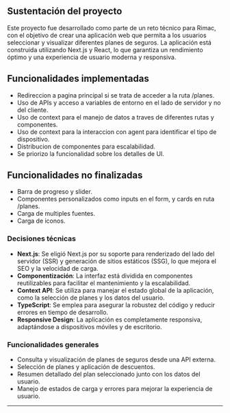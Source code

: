 ## Sustentación del proyecto

Este proyecto fue desarrollado como parte de un reto técnico para Rimac, con el objetivo de crear una aplicación web que permita a los usuarios seleccionar y visualizar diferentes planes de seguros. La aplicación está construida utilizando Next.js y React, lo que garantiza un rendimiento óptimo y una experiencia de usuario moderna y responsiva.

## Funcionalidades implementadas

- Redireccion a pagina principal si se trata de acceder a la ruta /planes.
- Uso de APIs y acceso a variables de entorno en el lado de servidor y no del cliente.
- Uso de context para el manejo de datos a traves de diferentes rutas y componentes.
- Uso de context para la interaccion con agent para identificar el tipo de dispositivo.
- Distribucion de componentes para escalabilidad.
- Se priorizo la funcionalidad sobre los detalles de UI.

## Funcionalidades no finalizadas

- Barra de progreso y slider.
- Componentes personalizados como inputs en el form, y cards en ruta /planes.
- Carga de multiples fuentes.
- Carga de iconos.

### Decisiones técnicas

- **Next.js**: Se eligió Next.js por su soporte para renderizado del lado del servidor (SSR) y generación de sitios estáticos (SSG), lo que mejora el SEO y la velocidad de carga.
- **Componentización**: La interfaz está dividida en componentes reutilizables para facilitar el mantenimiento y la escalabilidad.
- **Context API**: Se utiliza para manejar el estado global de la aplicación, como la selección de planes y los datos del usuario.
- **TypeScript**: Se emplea para asegurar la robustez del código y reducir errores en tiempo de desarrollo.
- **Responsive Design**: La aplicación es completamente responsiva, adaptándose a dispositivos móviles y de escritorio.

### Funcionalidades generales

- Consulta y visualización de planes de seguros desde una API externa.
- Selección de planes y aplicación de descuentos.
- Resumen detallado del plan seleccionado junto con los datos del usuario.
- Manejo de estados de carga y errores para mejorar la experiencia de usuario.

---